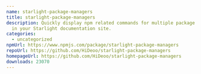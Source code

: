 ```yaml
---
name: starlight-package-managers
title: starlight-package-managers
description: Quickly display npm related commands for multiple package managers
  in your Starlight documentation site.
categories:
  - uncategorized
npmUrl: https://www.npmjs.com/package/starlight-package-managers
repoUrl: https://github.com/HiDeoo/starlight-package-managers
homepageUrl: https://github.com/HiDeoo/starlight-package-managers
downloads: 23070
---
```

